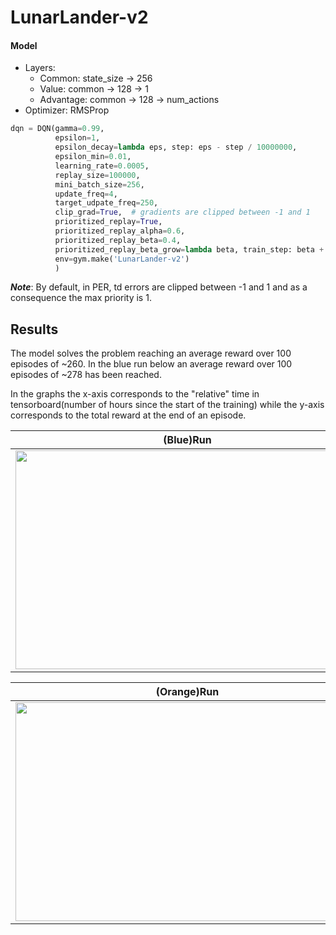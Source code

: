 # LunarLander-v2

#### Model
- Layers:
    - Common: state_size -> 256
    - Value: common -> 128 -> 1
    - Advantage: common -> 128 -> num_actions
- Optimizer: RMSProp
```python
dqn = DQN(gamma=0.99,
          epsilon=1,
          epsilon_decay=lambda eps, step: eps - step / 10000000,
          epsilon_min=0.01,
          learning_rate=0.0005,
          replay_size=100000,
          mini_batch_size=256,
          update_freq=4,
          target_udpate_freq=250,
          clip_grad=True,  # gradients are clipped between -1 and 1
          prioritized_replay=True,
          prioritized_replay_alpha=0.6,
          prioritized_replay_beta=0.4,
          prioritized_replay_beta_grow=lambda beta, train_step: beta + 1 / 200000,
          env=gym.make('LunarLander-v2')
          )
```

***Note***: By default, in PER, td errors are clipped between -1 and 1 and as a consequence the max priority is 1.

## Results
The model solves the problem reaching an average reward over 100 episodes of ~260.
In the blue run below an average reward over 100 episodes of ~278 has been reached.

In the graphs the x-axis corresponds to the "relative" time in tensorboard(number of hours since the start of the training) while the
y-axis corresponds to the total reward at the end of an episode.

| (Blue)Run                                                              |
|:----------------------------------------------------------------------:|  
|<img src="https://i.imgur.com/9WTLnHi.png" width="550" height="350"/>   |

| (Orange)Run                                                            |
|:----------------------------------------------------------------------:|  
|<img src="https://i.imgur.com/C81I5VM.png" width="550" height="350"/>   |
